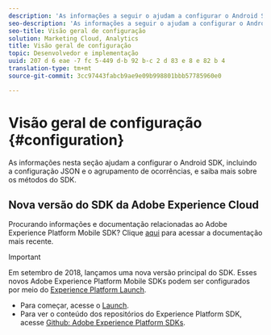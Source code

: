 ```yaml
---
description: 'As informações a seguir o ajudam a configurar o Android SDK, incluindo a configuração JSON, o agrupamento da ocorrência e os métodos do SDK '
seo-description: 'As informações a seguir o ajudam a configurar o Android SDK, incluindo a configuração JSON, o agrupamento da ocorrência e os métodos do SDK '
seo-title: Visão geral de configuração
solution: Marketing Cloud, Analytics
title: Visão geral de configuração
topic: Desenvolvedor e implementação
uuid: 207 d 6 eae -7 fc 5-449 d-b 92 b-c 2 d 83 e 8 e 82 b 4
translation-type: tm+mt
source-git-commit: 3cc97443fabcb9ae9e09b998801bbb57785960e0

---
```



# Visão geral de configuração {#configuration}

As informações nesta seção ajudam a configurar o Android SDK, incluindo a configuração JSON e o agrupamento de ocorrências, e saiba mais sobre os métodos do SDK.

## Nova versão do SDK da Adobe Experience Cloud

Procurando informações e documentação relacionadas ao Adobe Experience Platform Mobile SDK? Clique [aqui](https://aep-sdks.gitbook.io/docs/) para acessar a documentação mais recente.

>[!IMPORTANT]
>
>Em setembro de 2018, lançamos uma nova versão principal do SDK. Esses novos Adobe Experience Platform Mobile SDKs podem ser configurados por meio do [Experience Platform Launch](https://www.adobe.com/experience-platform/launch.html).

* Para começar, acesse o [Launch](https://launch.adobe.com/).
* Para ver o conteúdo dos repositórios do Experience Platform SDK, acesse [Github: Adobe Experience Platform SDKs](https://github.com/Adobe-Marketing-Cloud/acp-sdks).
